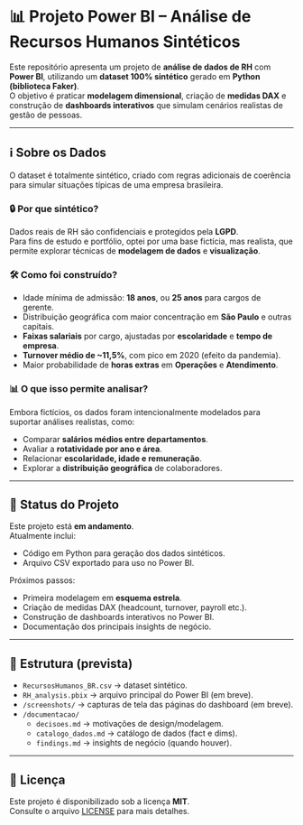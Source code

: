 # 📊 Projeto Power BI – Análise de Recursos Humanos Sintéticos

Este repositório apresenta um projeto de **análise de dados de RH** com **Power BI**, 
utilizando um **dataset 100% sintético** gerado em **Python (biblioteca Faker)**.  
O objetivo é praticar **modelagem dimensional**, criação de **medidas DAX** e construção de 
**dashboards interativos** que simulam cenários realistas de gestão de pessoas.

---

## ℹ️ Sobre os Dados

O dataset é totalmente sintético, criado com regras adicionais de coerência para simular situações típicas de uma empresa brasileira.

### 🔒 Por que sintético?
Dados reais de RH são confidenciais e protegidos pela **LGPD**.  
Para fins de estudo e portfólio, optei por uma base fictícia, mas realista, que permite explorar técnicas de **modelagem de dados** e **visualização**.

### 🛠️ Como foi construído?
- Idade mínima de admissão: **18 anos**, ou **25 anos** para cargos de gerente.  
- Distribuição geográfica com maior concentração em **São Paulo** e outras capitais.  
- **Faixas salariais** por cargo, ajustadas por **escolaridade** e **tempo de empresa**.  
- **Turnover médio de ~11,5%**, com pico em 2020 (efeito da pandemia).  
- Maior probabilidade de **horas extras** em **Operações** e **Atendimento**.  

### 📊 O que isso permite analisar?
Embora fictícios, os dados foram intencionalmente modelados para suportar análises realistas, como:
- Comparar **salários médios entre departamentos**.  
- Avaliar a **rotatividade por ano e área**.  
- Relacionar **escolaridade, idade e remuneração**.  
- Explorar a **distribuição geográfica** de colaboradores.  

---

## 🚀 Status do Projeto
Este projeto está **em andamento**.  
Atualmente inclui:  
- Código em Python para geração dos dados sintéticos.  
- Arquivo CSV exportado para uso no Power BI.  

Próximos passos:  
- Primeira modelagem em **esquema estrela**.  
- Criação de medidas DAX (headcount, turnover, payroll etc.).  
- Construção de dashboards interativos no Power BI.  
- Documentação dos principais insights de negócio.  

---

## 📂 Estrutura (prevista)

- `RecursosHumanos_BR.csv` → dataset sintético.  
- `RH_analysis.pbix` → arquivo principal do Power BI (em breve).  
- `/screenshots/` → capturas de tela das páginas do dashboard (em breve).  
- `/documentacao/`  
  - `decisoes.md` → motivações de design/modelagem.  
  - `catalogo_dados.md` → catálogo de dados (fact e dims).  
  - `findings.md` → insights de negócio (quando houver).  

---

## 📜 Licença
Este projeto é disponibilizado sob a licença **MIT**.  
Consulte o arquivo [LICENSE](LICENSE) para mais detalhes.  
